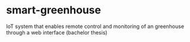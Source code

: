 # smart-greenhouse
IoT system that enables remote control and monitoring of an greenhouse through a web interface (bachelor thesis)
